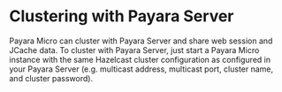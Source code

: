 # Clustering with Payara Server

Payara Micro can cluster with Payara Server and share web session and JCache data. To cluster with Payara Server, just start a Payara Micro instance with the same Hazelcast cluster configuration as configured in your Payara Server (e.g. multicast address, multicast port, cluster name, and cluster password).
